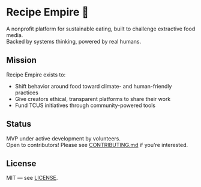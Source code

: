 # Recipe Empire 🍲

A nonprofit platform for sustainable eating, built to challenge extractive food media.  
Backed by systems thinking, powered by real humans.

## Mission
Recipe Empire exists to:
- Shift behavior around food toward climate- and human-friendly practices
- Give creators ethical, transparent platforms to share their work
- Fund TCUS initiatives through community-powered tools

## Status
MVP under active development by volunteers.  
Open to contributors! Please see [CONTRIBUTING.md](./CONTRIBUTING.md) if you're interested.

## License
MIT — see [LICENSE](./LICENSE).
